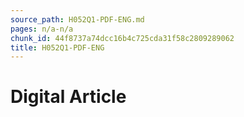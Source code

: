 ```yaml
---
source_path: H052Q1-PDF-ENG.md
pages: n/a-n/a
chunk_id: 44f8737a74dcc16b4c725cda31f58c2809289062
title: H052Q1-PDF-ENG
---
```

# Digital Article
